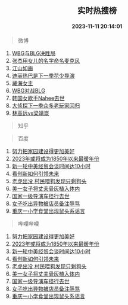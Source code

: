 <div align="center"><h2>实时热搜榜</h2><h4>2023-11-11 20:14:01</h4></div>

> 微博  

1. [WBG与BLG决胜局](https://s.weibo.com/weibo?q=%23WBG%E4%B8%8EBLG%E5%86%B3%E8%83%9C%E5%B1%80%23&t=31&band_rank=1&Refer=top)<br />
2. [张杰用女儿的名字命名麦克风](https://s.weibo.com/weibo?q=%23%E5%BC%A0%E6%9D%B0%E7%94%A8%E5%A5%B3%E5%84%BF%E7%9A%84%E5%90%8D%E5%AD%97%E5%91%BD%E5%90%8D%E9%BA%A6%E5%85%8B%E9%A3%8E%23&t=31&band_rank=2&Refer=top)<br />
3. [江山如画](https://s.weibo.com/weibo?q=%23%E6%B1%9F%E5%B1%B1%E5%A6%82%E7%94%BB%23&t=31&band_rank=3&Refer=top)<br />
4. [迪丽热巴是下一季花少导演](https://s.weibo.com/weibo?q=%23%E8%BF%AA%E4%B8%BD%E7%83%AD%E5%B7%B4%E6%98%AF%E4%B8%8B%E4%B8%80%E5%AD%A3%E8%8A%B1%E5%B0%91%E5%AF%BC%E6%BC%94%23&t=31&band_rank=4&Refer=top)<br />
5. [藏海女主](https://s.weibo.com/weibo?q=%E8%97%8F%E6%B5%B7%E5%A5%B3%E4%B8%BB&t=31&band_rank=5&Refer=top)<br />
6. [WBG对战BLG](https://s.weibo.com/weibo?q=%23WBG%E5%AF%B9%E6%88%98BLG%23&t=31&band_rank=6&Refer=top)<br />
7. [韩国女歌手Nahee去世](https://s.weibo.com/weibo?q=%23%E9%9F%A9%E5%9B%BD%E5%A5%B3%E6%AD%8C%E6%89%8BNahee%E5%8E%BB%E4%B8%96%23&t=31&band_rank=7&Refer=top)<br />
8. [大侦探下一季众多老玩家回归](https://s.weibo.com/weibo?q=%23%E5%A4%A7%E4%BE%A6%E6%8E%A2%E4%B8%8B%E4%B8%80%E5%AD%A3%E4%BC%97%E5%A4%9A%E8%80%81%E7%8E%A9%E5%AE%B6%E5%9B%9E%E5%BD%92%23&t=31&band_rank=8&Refer=top)<br />
9. [林高远vs梁靖崑](https://s.weibo.com/weibo?q=%E6%9E%97%E9%AB%98%E8%BF%9Cvs%E6%A2%81%E9%9D%96%E5%B4%91&t=31&band_rank=9&Refer=top)<br />

> 知乎  


> 百度  

1. [努力把家园建设得更加美好](https://www.baidu.com/s?wd=%E5%8A%AA%E5%8A%9B%E6%8A%8A%E5%AE%B6%E5%9B%AD%E5%BB%BA%E8%AE%BE%E5%BE%97%E6%9B%B4%E5%8A%A0%E7%BE%8E%E5%A5%BD&sa=fyb_news&rsv_dl=fyb_news)<br />
2. [2023年或将成为1850年以来最暖年份](https://www.baidu.com/s?wd=2023%E5%B9%B4%E6%88%96%E5%B0%86%E6%88%90%E4%B8%BA1850%E5%B9%B4%E4%BB%A5%E6%9D%A5%E6%9C%80%E6%9A%96%E5%B9%B4%E4%BB%BD&sa=fyb_news&rsv_dl=fyb_news)<br />
3. [新一轮中美经贸会谈时间达10小时](https://www.baidu.com/s?wd=%E6%96%B0%E4%B8%80%E8%BD%AE%E4%B8%AD%E7%BE%8E%E7%BB%8F%E8%B4%B8%E4%BC%9A%E8%B0%88%E6%97%B6%E9%97%B4%E8%BE%BE10%E5%B0%8F%E6%97%B6&sa=fyb_news&rsv_dl=fyb_news)<br />
4. [看创新如何引领未来](https://www.baidu.com/s?wd=%E7%9C%8B%E5%88%9B%E6%96%B0%E5%A6%82%E4%BD%95%E5%BC%95%E9%A2%86%E6%9C%AA%E6%9D%A5&sa=fyb_news&rsv_dl=fyb_news)<br />
5. [老虎出没 村民喂狗发现只剩狗头](https://www.baidu.com/s?wd=%E8%80%81%E8%99%8E%E5%87%BA%E6%B2%A1+%E6%9D%91%E6%B0%91%E5%96%82%E7%8B%97%E5%8F%91%E7%8E%B0%E5%8F%AA%E5%89%A9%E7%8B%97%E5%A4%B4&sa=fyb_news&rsv_dl=fyb_news)<br />
6. [美一女子将丈夫骨灰植入体内](https://www.baidu.com/s?wd=%E7%BE%8E%E4%B8%80%E5%A5%B3%E5%AD%90%E5%B0%86%E4%B8%88%E5%A4%AB%E9%AA%A8%E7%81%B0%E6%A4%8D%E5%85%A5%E4%BD%93%E5%86%85&sa=fyb_news&rsv_dl=fyb_news)<br />
7. [国家一级导演车径行去世](https://www.baidu.com/s?wd=%E5%9B%BD%E5%AE%B6%E4%B8%80%E7%BA%A7%E5%AF%BC%E6%BC%94%E8%BD%A6%E5%BE%84%E8%A1%8C%E5%8E%BB%E4%B8%96&sa=fyb_news&rsv_dl=fyb_news)<br />
8. [女子吃出异物被店员备注辱骂](https://www.baidu.com/s?wd=%E5%A5%B3%E5%AD%90%E5%90%83%E5%87%BA%E5%BC%82%E7%89%A9%E8%A2%AB%E5%BA%97%E5%91%98%E5%A4%87%E6%B3%A8%E8%BE%B1%E9%AA%82&sa=fyb_news&rsv_dl=fyb_news)<br />
9. [重庆一小学食堂出现鼠头系谣言](https://www.baidu.com/s?wd=%E9%87%8D%E5%BA%86%E4%B8%80%E5%B0%8F%E5%AD%A6%E9%A3%9F%E5%A0%82%E5%87%BA%E7%8E%B0%E9%BC%A0%E5%A4%B4%E7%B3%BB%E8%B0%A3%E8%A8%80&sa=fyb_news&rsv_dl=fyb_news)<br />

> 哔哩哔哩  

1. [努力把家园建设得更加美好](https://www.baidu.com/s?wd=%E5%8A%AA%E5%8A%9B%E6%8A%8A%E5%AE%B6%E5%9B%AD%E5%BB%BA%E8%AE%BE%E5%BE%97%E6%9B%B4%E5%8A%A0%E7%BE%8E%E5%A5%BD&sa=fyb_news&rsv_dl=fyb_news)<br />
2. [2023年或将成为1850年以来最暖年份](https://www.baidu.com/s?wd=2023%E5%B9%B4%E6%88%96%E5%B0%86%E6%88%90%E4%B8%BA1850%E5%B9%B4%E4%BB%A5%E6%9D%A5%E6%9C%80%E6%9A%96%E5%B9%B4%E4%BB%BD&sa=fyb_news&rsv_dl=fyb_news)<br />
3. [新一轮中美经贸会谈时间达10小时](https://www.baidu.com/s?wd=%E6%96%B0%E4%B8%80%E8%BD%AE%E4%B8%AD%E7%BE%8E%E7%BB%8F%E8%B4%B8%E4%BC%9A%E8%B0%88%E6%97%B6%E9%97%B4%E8%BE%BE10%E5%B0%8F%E6%97%B6&sa=fyb_news&rsv_dl=fyb_news)<br />
4. [看创新如何引领未来](https://www.baidu.com/s?wd=%E7%9C%8B%E5%88%9B%E6%96%B0%E5%A6%82%E4%BD%95%E5%BC%95%E9%A2%86%E6%9C%AA%E6%9D%A5&sa=fyb_news&rsv_dl=fyb_news)<br />
5. [老虎出没 村民喂狗发现只剩狗头](https://www.baidu.com/s?wd=%E8%80%81%E8%99%8E%E5%87%BA%E6%B2%A1+%E6%9D%91%E6%B0%91%E5%96%82%E7%8B%97%E5%8F%91%E7%8E%B0%E5%8F%AA%E5%89%A9%E7%8B%97%E5%A4%B4&sa=fyb_news&rsv_dl=fyb_news)<br />
6. [美一女子将丈夫骨灰植入体内](https://www.baidu.com/s?wd=%E7%BE%8E%E4%B8%80%E5%A5%B3%E5%AD%90%E5%B0%86%E4%B8%88%E5%A4%AB%E9%AA%A8%E7%81%B0%E6%A4%8D%E5%85%A5%E4%BD%93%E5%86%85&sa=fyb_news&rsv_dl=fyb_news)<br />
7. [国家一级导演车径行去世](https://www.baidu.com/s?wd=%E5%9B%BD%E5%AE%B6%E4%B8%80%E7%BA%A7%E5%AF%BC%E6%BC%94%E8%BD%A6%E5%BE%84%E8%A1%8C%E5%8E%BB%E4%B8%96&sa=fyb_news&rsv_dl=fyb_news)<br />
8. [女子吃出异物被店员备注辱骂](https://www.baidu.com/s?wd=%E5%A5%B3%E5%AD%90%E5%90%83%E5%87%BA%E5%BC%82%E7%89%A9%E8%A2%AB%E5%BA%97%E5%91%98%E5%A4%87%E6%B3%A8%E8%BE%B1%E9%AA%82&sa=fyb_news&rsv_dl=fyb_news)<br />
9. [重庆一小学食堂出现鼠头系谣言](https://www.baidu.com/s?wd=%E9%87%8D%E5%BA%86%E4%B8%80%E5%B0%8F%E5%AD%A6%E9%A3%9F%E5%A0%82%E5%87%BA%E7%8E%B0%E9%BC%A0%E5%A4%B4%E7%B3%BB%E8%B0%A3%E8%A8%80&sa=fyb_news&rsv_dl=fyb_news)<br />
